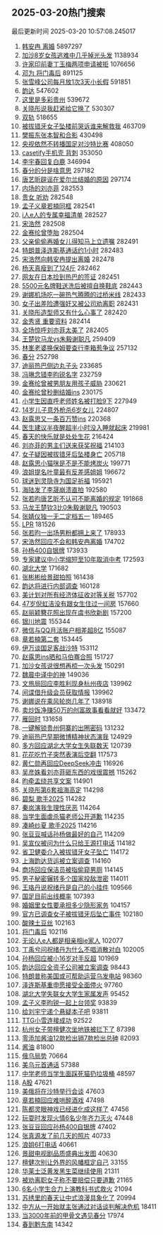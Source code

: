 ## 2025-03-20热门搜索 
最后更新时间 2025-03-20 10:57:08.245017 
1. [韩安冉 离婚](https://s.weibo.com/weibo?q=%E9%9F%A9%E5%AE%89%E5%86%89%20%E7%A6%BB%E5%A9%9A&t=31&band_rank=11&Refer=top) 5897297
1. [加沙8岁女孩逃难中几乎掉光头发](https://s.weibo.com/weibo?q=%23%E5%8A%A0%E6%B2%998%E5%B2%81%E5%A5%B3%E5%AD%A9%E9%80%83%E9%9A%BE%E4%B8%AD%E5%87%A0%E4%B9%8E%E6%8E%89%E5%85%89%E5%A4%B4%E5%8F%91%23&t=31&band_rank=1&Refer=top) 1138934
1. [许家印前妻丁玉梅两项申请被拒](https://s.weibo.com/weibo?q=%23%E8%AE%B8%E5%AE%B6%E5%8D%B0%E5%89%8D%E5%A6%BB%E4%B8%81%E7%8E%89%E6%A2%85%E4%B8%A4%E9%A1%B9%E7%94%B3%E8%AF%B7%E8%A2%AB%E6%8B%92%23&t=31&band_rank=1&Refer=top) 1076656
1. [邓为 将门毒后](https://s.weibo.com/weibo?q=%E9%82%93%E4%B8%BA%20%E5%B0%86%E9%97%A8%E6%AF%92%E5%90%8E&t=31&band_rank=1&Refer=top) 891125
1. [张雪峰公司每月放1次3天小长假](https://s.weibo.com/weibo?q=%23%E5%BC%A0%E9%9B%AA%E5%B3%B0%E5%85%AC%E5%8F%B8%E6%AF%8F%E6%9C%88%E6%94%BE1%E6%AC%A13%E5%A4%A9%E5%B0%8F%E9%95%BF%E5%81%87%23&t=31&band_rank=49&Refer=top) 591851
1. [韵达](https://s.weibo.com/weibo?q=%E9%9F%B5%E8%BE%BE&t=31&band_rank=2&Refer=top) 547602
1. [这里是多彩贵州](https://s.weibo.com/weibo?q=%23%E8%BF%99%E9%87%8C%E6%98%AF%E5%A4%9A%E5%BD%A9%E8%B4%B5%E5%B7%9E%23&t=31&band_rank=3&Refer=top) 539672
1. [关晓彤说我赶紧给它换了](https://s.weibo.com/weibo?q=%23%E5%85%B3%E6%99%93%E5%BD%A4%E8%AF%B4%E6%88%91%E8%B5%B6%E7%B4%A7%E7%BB%99%E5%AE%83%E6%8D%A2%E4%BA%86%23&t=31&band_rank=4&Refer=top) 530307
1. [双轨](https://s.weibo.com/weibo?q=%E5%8F%8C%E8%BD%A8&t=31&band_rank=5&Refer=top) 518655
1. [被拔错牙女子坠楼前哭诉谁来解救我](https://s.weibo.com/weibo?q=%23%E8%A2%AB%E6%8B%94%E9%94%99%E7%89%99%E5%A5%B3%E5%AD%90%E5%9D%A0%E6%A5%BC%E5%89%8D%E5%93%AD%E8%AF%89%E8%B0%81%E6%9D%A5%E8%A7%A3%E6%95%91%E6%88%91%23&t=31&band_rank=4&Refer=top) 463709
1. [樊振东张本智和合影](https://s.weibo.com/weibo?q=%23%E6%A8%8A%E6%8C%AF%E4%B8%9C%E5%BC%A0%E6%9C%AC%E6%99%BA%E5%92%8C%E5%90%88%E5%BD%B1%23&t=31&band_rank=5&Refer=top) 430498
1. [央视依然不转播国足对沙特比赛](https://s.weibo.com/weibo?q=%23%E5%A4%AE%E8%A7%86%E4%BE%9D%E7%84%B6%E4%B8%8D%E8%BD%AC%E6%92%AD%E5%9B%BD%E8%B6%B3%E5%AF%B9%E6%B2%99%E7%89%B9%E6%AF%94%E8%B5%9B%23&t=31&band_rank=46&Refer=top) 408050
1. [casetify手机壳 背刺](https://s.weibo.com/weibo?q=casetify%E6%89%8B%E6%9C%BA%E5%A3%B3%20%E8%83%8C%E5%88%BA&t=31&band_rank=6&Refer=top) 353050
1. [李宇春回复白鹿](https://s.weibo.com/weibo?q=%23%E6%9D%8E%E5%AE%87%E6%98%A5%E5%9B%9E%E5%A4%8D%E7%99%BD%E9%B9%BF%23&t=31&band_rank=7&Refer=top) 346994
1. [春分的分是啥意思](https://s.weibo.com/weibo?q=%23%E6%98%A5%E5%88%86%E7%9A%84%E5%88%86%E6%98%AF%E5%95%A5%E6%84%8F%E6%80%9D%23&t=31&band_rank=26&Refer=top) 297182
1. [唐艺昕辟谣在爱尔兰结婚的原因](https://s.weibo.com/weibo?q=%23%E5%94%90%E8%89%BA%E6%98%95%E8%BE%9F%E8%B0%A3%E5%9C%A8%E7%88%B1%E5%B0%94%E5%85%B0%E7%BB%93%E5%A9%9A%E7%9A%84%E5%8E%9F%E5%9B%A0%23&t=31&band_rank=2&Refer=top) 297174
1. [内场的刘亦菲](https://s.weibo.com/weibo?q=%23%E5%86%85%E5%9C%BA%E7%9A%84%E5%88%98%E4%BA%A6%E8%8F%B2%23&t=31&band_rank=7&Refer=top) 282553
1. [贵女 听劝](https://s.weibo.com/weibo?q=%E8%B4%B5%E5%A5%B3%20%E5%90%AC%E5%8A%9D&t=31&band_rank=8&Refer=top) 282548
1. [孟子义章若楠同框](https://s.weibo.com/weibo?q=%23%E5%AD%9F%E5%AD%90%E4%B9%89%E7%AB%A0%E8%8B%A5%E6%A5%A0%E5%90%8C%E6%A1%86%23&t=31&band_rank=9&Refer=top) 282541
1. [i人e人的专属幸福清单](https://s.weibo.com/weibo?q=%23i%E4%BA%BAe%E4%BA%BA%E7%9A%84%E4%B8%93%E5%B1%9E%E5%B9%B8%E7%A6%8F%E6%B8%85%E5%8D%95%23&t=31&band_rank=10&Refer=top) 282527
1. [宋浩然](https://s.weibo.com/weibo?q=%E5%AE%8B%E6%B5%A9%E7%84%B6&t=31&band_rank=12&Refer=top) 282508
1. [金赛纶曾堕胎](https://s.weibo.com/weibo?q=%23%E9%87%91%E8%B5%9B%E7%BA%B6%E6%9B%BE%E5%A0%95%E8%83%8E%23&t=31&band_rank=13&Refer=top) 282504
1. [父亲偷偷再婚女儿得知马上立遗嘱](https://s.weibo.com/weibo?q=%23%E7%88%B6%E4%BA%B2%E5%81%B7%E5%81%B7%E5%86%8D%E5%A9%9A%E5%A5%B3%E5%84%BF%E5%BE%97%E7%9F%A5%E9%A9%AC%E4%B8%8A%E7%AB%8B%E9%81%97%E5%98%B1%23&t=31&band_rank=14&Refer=top) 282491
1. [特朗普泽连斯基通话约1小时](https://s.weibo.com/weibo?q=%23%E7%89%B9%E6%9C%97%E6%99%AE%E6%B3%BD%E8%BF%9E%E6%96%AF%E5%9F%BA%E9%80%9A%E8%AF%9D%E7%BA%A61%E5%B0%8F%E6%97%B6%23&t=31&band_rank=15&Refer=top) 282483
1. [宋浩然向韩安冉提出离婚](https://s.weibo.com/weibo?q=%23%E5%AE%8B%E6%B5%A9%E7%84%B6%E5%90%91%E9%9F%A9%E5%AE%89%E5%86%89%E6%8F%90%E5%87%BA%E7%A6%BB%E5%A9%9A%23&t=31&band_rank=16&Refer=top) 282478
1. [杨天真瘦到了124斤](https://s.weibo.com/weibo?q=%23%E6%9D%A8%E5%A4%A9%E7%9C%9F%E7%98%A6%E5%88%B0%E4%BA%86124%E6%96%A4%23&t=31&band_rank=17&Refer=top) 282462
1. [网友在日本捡到热巴的签证](https://s.weibo.com/weibo?q=%23%E7%BD%91%E5%8F%8B%E5%9C%A8%E6%97%A5%E6%9C%AC%E6%8D%A1%E5%88%B0%E7%83%AD%E5%B7%B4%E7%9A%84%E7%AD%BE%E8%AF%81%23&t=31&band_rank=18&Refer=top) 282451
1. [5500元名牌鞋送洗后被擅自换鞋底](https://s.weibo.com/weibo?q=%235500%E5%85%83%E5%90%8D%E7%89%8C%E9%9E%8B%E9%80%81%E6%B4%97%E5%90%8E%E8%A2%AB%E6%93%85%E8%87%AA%E6%8D%A2%E9%9E%8B%E5%BA%95%23&t=31&band_rank=19&Refer=top) 282443
1. [谢娜机场吃一碗热气腾腾的过桥米线](https://s.weibo.com/weibo?q=%23%E8%B0%A2%E5%A8%9C%E6%9C%BA%E5%9C%BA%E5%90%83%E4%B8%80%E7%A2%97%E7%83%AD%E6%B0%94%E8%85%BE%E8%85%BE%E7%9A%84%E8%BF%87%E6%A1%A5%E7%B1%B3%E7%BA%BF%23&t=31&band_rank=20&Refer=top) 282433
1. [女子出差险遭强奸又被公司劝离职](https://s.weibo.com/weibo?q=%23%E5%A5%B3%E5%AD%90%E5%87%BA%E5%B7%AE%E9%99%A9%E9%81%AD%E5%BC%BA%E5%A5%B8%E5%8F%88%E8%A2%AB%E5%85%AC%E5%8F%B8%E5%8A%9D%E7%A6%BB%E8%81%8C%23&t=31&band_rank=21&Refer=top) 282431
1. [关晓彤造型师又有什么心事了](https://s.weibo.com/weibo?q=%E5%85%B3%E6%99%93%E5%BD%A4%E9%80%A0%E5%9E%8B%E5%B8%88%E5%8F%88%E6%9C%89%E4%BB%80%E4%B9%88%E5%BF%83%E4%BA%8B%E4%BA%86&t=31&band_rank=22&Refer=top) 282420
1. [金秀贤 重要资料](https://s.weibo.com/weibo?q=%E9%87%91%E7%A7%80%E8%B4%A4%20%E9%87%8D%E8%A6%81%E8%B5%84%E6%96%99&t=31&band_rank=23&Refer=top) 282414
1. [全场惊呼刘亦菲太美了](https://s.weibo.com/weibo?q=%23%E5%85%A8%E5%9C%BA%E6%83%8A%E5%91%BC%E5%88%98%E4%BA%A6%E8%8F%B2%E5%A4%AA%E7%BE%8E%E4%BA%86%23&t=31&band_rank=24&Refer=top) 282405
1. [王楚钦马龙vs朱毅谢聪凡](https://s.weibo.com/weibo?q=%23%E7%8E%8B%E6%A5%9A%E9%92%A6%E9%A9%AC%E9%BE%99vs%E6%9C%B1%E6%AF%85%E8%B0%A2%E8%81%AA%E5%87%A1%23&t=31&band_rank=9&Refer=top) 259409
1. [林峯老婆换保姆要查行李箱惹争议](https://s.weibo.com/weibo?q=%23%E6%9E%97%E5%B3%AF%E8%80%81%E5%A9%86%E6%8D%A2%E4%BF%9D%E5%A7%86%E8%A6%81%E6%9F%A5%E8%A1%8C%E6%9D%8E%E7%AE%B1%E6%83%B9%E4%BA%89%E8%AE%AE%23&t=31&band_rank=25&Refer=top) 257132
1. [春分](https://s.weibo.com/weibo?q=%E6%98%A5%E5%88%86&t=31&band_rank=5&Refer=top) 252798
1. [迪丽热巴侧边丸子头](https://s.weibo.com/weibo?q=%23%E8%BF%AA%E4%B8%BD%E7%83%AD%E5%B7%B4%E4%BE%A7%E8%BE%B9%E4%B8%B8%E5%AD%90%E5%A4%B4%23&t=31&band_rank=29&Refer=top) 233685
1. [冯琳念错李昀锐名字](https://s.weibo.com/weibo?q=%23%E5%86%AF%E7%90%B3%E5%BF%B5%E9%94%99%E6%9D%8E%E6%98%80%E9%94%90%E5%90%8D%E5%AD%97%23&t=31&band_rank=11&Refer=top) 232759
1. [金赛纶曾被男朋友用孩子威胁](https://s.weibo.com/weibo?q=%23%E9%87%91%E8%B5%9B%E7%BA%B6%E6%9B%BE%E8%A2%AB%E7%94%B7%E6%9C%8B%E5%8F%8B%E7%94%A8%E5%AD%A9%E5%AD%90%E5%A8%81%E8%83%81%23&t=31&band_rank=12&Refer=top) 230621
1. [金赛纶曾秒删结婚ins](https://s.weibo.com/weibo?q=%23%E9%87%91%E8%B5%9B%E7%BA%B6%E6%9B%BE%E7%A7%92%E5%88%A0%E7%BB%93%E5%A9%9Ains%23&t=31&band_rank=26&Refer=top) 230175
1. [小学生因直呼老师姓名被打脸9下](https://s.weibo.com/weibo?q=%23%E5%B0%8F%E5%AD%A6%E7%94%9F%E5%9B%A0%E7%9B%B4%E5%91%BC%E8%80%81%E5%B8%88%E5%A7%93%E5%90%8D%E8%A2%AB%E6%89%93%E8%84%B89%E4%B8%8B%23&t=31&band_rank=13&Refer=top) 227949
1. [14岁儿子意外枪杀6岁女儿](https://s.weibo.com/weibo?q=%2314%E5%B2%81%E5%84%BF%E5%AD%90%E6%84%8F%E5%A4%96%E6%9E%AA%E6%9D%806%E5%B2%81%E5%A5%B3%E5%84%BF%23&t=31&band_rank=11&Refer=top) 224807
1. [赵露思又一条百万赞ins](https://s.weibo.com/weibo?q=%23%E8%B5%B5%E9%9C%B2%E6%80%9D%E5%8F%88%E4%B8%80%E6%9D%A1%E7%99%BE%E4%B8%87%E8%B5%9Eins%23&t=31&band_rank=13&Refer=top) 220368
1. [医生建议半夜醒超半小时没入睡就起床](https://s.weibo.com/weibo?q=%23%E5%8C%BB%E7%94%9F%E5%BB%BA%E8%AE%AE%E5%8D%8A%E5%A4%9C%E9%86%92%E8%B6%85%E5%8D%8A%E5%B0%8F%E6%97%B6%E6%B2%A1%E5%85%A5%E7%9D%A1%E5%B0%B1%E8%B5%B7%E5%BA%8A%23&t=31&band_rank=12&Refer=top) 219981
1. [春天的快乐就是处处生花](https://s.weibo.com/weibo?q=%23%E6%98%A5%E5%A4%A9%E7%9A%84%E5%BF%AB%E4%B9%90%E5%B0%B1%E6%98%AF%E5%A4%84%E5%A4%84%E7%94%9F%E8%8A%B1%23&t=31&band_rank=17&Refer=top) 216424
1. [刘亦菲的男主们送来获奖祝福](https://s.weibo.com/weibo?q=%23%E5%88%98%E4%BA%A6%E8%8F%B2%E7%9A%84%E7%94%B7%E4%B8%BB%E4%BB%AC%E9%80%81%E6%9D%A5%E8%8E%B7%E5%A5%96%E7%A5%9D%E7%A6%8F%23&t=31&band_rank=16&Refer=top) 214103
1. [女子疑因被拔错牙后坠楼身亡](https://s.weibo.com/weibo?q=%23%E5%A5%B3%E5%AD%90%E7%96%91%E5%9B%A0%E8%A2%AB%E6%8B%94%E9%94%99%E7%89%99%E5%90%8E%E5%9D%A0%E6%A5%BC%E8%BA%AB%E4%BA%A1%23&t=31&band_rank=27&Refer=top) 205718
1. [赵露思小猫咪是不是不能烤炭火](https://s.weibo.com/weibo?q=%23%E8%B5%B5%E9%9C%B2%E6%80%9D%E5%B0%8F%E7%8C%AB%E5%92%AA%E6%98%AF%E4%B8%8D%E6%98%AF%E4%B8%8D%E8%83%BD%E7%83%A4%E7%82%AD%E7%81%AB%23&t=31&band_rank=39&Refer=top) 199771
1. [浪姐提名叶童最有反差感姐姐](https://s.weibo.com/weibo?q=%23%E6%B5%AA%E5%A7%90%E6%8F%90%E5%90%8D%E5%8F%B6%E7%AB%A5%E6%9C%80%E6%9C%89%E5%8F%8D%E5%B7%AE%E6%84%9F%E5%A7%90%E5%A7%90%23&t=31&band_rank=23&Refer=top) 196672
1. [球迷到灵隐寺为国足祈福](https://s.weibo.com/weibo?q=%23%E7%90%83%E8%BF%B7%E5%88%B0%E7%81%B5%E9%9A%90%E5%AF%BA%E4%B8%BA%E5%9B%BD%E8%B6%B3%E7%A5%88%E7%A6%8F%23&t=31&band_rank=20&Refer=top) 195921
1. [海陆发了李晟崩溃直拍](https://s.weibo.com/weibo?q=%E6%B5%B7%E9%99%86%E5%8F%91%E4%BA%86%E6%9D%8E%E6%99%9F%E5%B4%A9%E6%BA%83%E7%9B%B4%E6%8B%8D&t=31&band_rank=7&Refer=top) 192580
1. [张若昀唐艺昕不认可不能离婚的规定](https://s.weibo.com/weibo?q=%23%E5%BC%A0%E8%8B%A5%E6%98%80%E5%94%90%E8%89%BA%E6%98%95%E4%B8%8D%E8%AE%A4%E5%8F%AF%E4%B8%8D%E8%83%BD%E7%A6%BB%E5%A9%9A%E7%9A%84%E8%A7%84%E5%AE%9A%23&t=31&band_rank=23&Refer=top) 191868
1. [马龙王楚钦3比0朱毅谢聪凡](https://s.weibo.com/weibo?q=%23%E9%A9%AC%E9%BE%99%E7%8E%8B%E6%A5%9A%E9%92%A63%E6%AF%940%E6%9C%B1%E6%AF%85%E8%B0%A2%E8%81%AA%E5%87%A1%23&t=31&band_rank=24&Refer=top) 190503
1. [张婧仪独一无二定档五一](https://s.weibo.com/weibo?q=%23%E5%BC%A0%E5%A9%A7%E4%BB%AA%E7%8B%AC%E4%B8%80%E6%97%A0%E4%BA%8C%E5%AE%9A%E6%A1%A3%E4%BA%94%E4%B8%80%23&t=31&band_rank=25&Refer=top) 189465
1. [LPR](https://s.weibo.com/weibo?q=LPR&t=31&band_rank=8&Refer=top) 181526
1. [张若昀一出场男粉都拥上来了](https://s.weibo.com/weibo?q=%E5%BC%A0%E8%8B%A5%E6%98%80%E4%B8%80%E5%87%BA%E5%9C%BA%E7%94%B7%E7%B2%89%E9%83%BD%E6%8B%A5%E4%B8%8A%E6%9D%A5%E4%BA%86&t=31&band_rank=28&Refer=top) 178933
1. [宋浩然回应不会和韩安冉离婚](https://s.weibo.com/weibo?q=%23%E5%AE%8B%E6%B5%A9%E7%84%B6%E5%9B%9E%E5%BA%94%E4%B8%8D%E4%BC%9A%E5%92%8C%E9%9F%A9%E5%AE%89%E5%86%89%E7%A6%BB%E5%A9%9A%23&t=31&band_rank=9&Refer=top) 174702
1. [孙杨400自银牌](https://s.weibo.com/weibo?q=%23%E5%AD%99%E6%9D%A8400%E8%87%AA%E9%93%B6%E7%89%8C%23&t=31&band_rank=29&Refer=top) 173933
1. [专家建议中小学缩短至10年取消中考](https://s.weibo.com/weibo?q=%23%E4%B8%93%E5%AE%B6%E5%BB%BA%E8%AE%AE%E4%B8%AD%E5%B0%8F%E5%AD%A6%E7%BC%A9%E7%9F%AD%E8%87%B310%E5%B9%B4%E5%8F%96%E6%B6%88%E4%B8%AD%E8%80%83%23&t=31&band_rank=30&Refer=top) 172593
1. [湖北大学](https://s.weibo.com/weibo?q=%E6%B9%96%E5%8C%97%E5%A4%A7%E5%AD%A6&t=31&band_rank=31&Refer=top) 171682
1. [张彬彬给景甜拍照](https://s.weibo.com/weibo?q=%23%E5%BC%A0%E5%BD%AC%E5%BD%AC%E7%BB%99%E6%99%AF%E7%94%9C%E6%8B%8D%E7%85%A7%23&t=31&band_rank=32&Refer=top) 161438
1. [韵达将进行内部调查](https://s.weibo.com/weibo?q=%23%E9%9F%B5%E8%BE%BE%E5%B0%86%E8%BF%9B%E8%A1%8C%E5%86%85%E9%83%A8%E8%B0%83%E6%9F%A5%23&t=31&band_rank=10&Refer=top) 160128
1. [美计划对所有经济体征收对等关税](https://s.weibo.com/weibo?q=%23%E7%BE%8E%E8%AE%A1%E5%88%92%E5%AF%B9%E6%89%80%E6%9C%89%E7%BB%8F%E6%B5%8E%E4%BD%93%E5%BE%81%E6%94%B6%E5%AF%B9%E7%AD%89%E5%85%B3%E7%A8%8E%23&t=31&band_rank=28&Refer=top) 157702
1. [47岁倪虹洁没有跟女生住过一间房](https://s.weibo.com/weibo?q=47%E5%B2%81%E5%80%AA%E8%99%B9%E6%B4%81%E6%B2%A1%E6%9C%89%E8%B7%9F%E5%A5%B3%E7%94%9F%E4%BD%8F%E8%BF%87%E4%B8%80%E9%97%B4%E6%88%BF&t=31&band_rank=15&Refer=top) 157660
1. [赵丽颖簪花照出现在虞书欣新剧](https://s.weibo.com/weibo?q=%23%E8%B5%B5%E4%B8%BD%E9%A2%96%E7%B0%AA%E8%8A%B1%E7%85%A7%E5%87%BA%E7%8E%B0%E5%9C%A8%E8%99%9E%E4%B9%A6%E6%AC%A3%E6%96%B0%E5%89%A7%23&t=31&band_rank=24&Refer=top) 157200
1. [银川地震](https://s.weibo.com/weibo?q=%E9%93%B6%E5%B7%9D%E5%9C%B0%E9%9C%87&t=31&band_rank=20&Refer=top) 155344
1. [微信与QQ月活账户相差超8亿](https://s.weibo.com/weibo?q=%23%E5%BE%AE%E4%BF%A1%E4%B8%8EQQ%E6%9C%88%E6%B4%BB%E8%B4%A6%E6%88%B7%E7%9B%B8%E5%B7%AE%E8%B6%858%E4%BA%BF%23&t=31&band_rank=27&Refer=top) 155087
1. [章若楠第二套](https://s.weibo.com/weibo?q=%E7%AB%A0%E8%8B%A5%E6%A5%A0%E7%AC%AC%E4%BA%8C%E5%A5%97&t=31&band_rank=33&Refer=top) 153445
1. [伊万谈国足客战沙特](https://s.weibo.com/weibo?q=%23%E4%BC%8A%E4%B8%87%E8%B0%88%E5%9B%BD%E8%B6%B3%E5%AE%A2%E6%88%98%E6%B2%99%E7%89%B9%23&t=31&band_rank=25&Refer=top) 153112
1. [赵露思ins晒和马伯骞合照](https://s.weibo.com/weibo?q=%23%E8%B5%B5%E9%9C%B2%E6%80%9Dins%E6%99%92%E5%92%8C%E9%A9%AC%E4%BC%AF%E9%AA%9E%E5%90%88%E7%85%A7%23&t=31&band_rank=34&Refer=top) 151727
1. [加沙女孩说很想再梳一次头发](https://s.weibo.com/weibo?q=%23%E5%8A%A0%E6%B2%99%E5%A5%B3%E5%AD%A9%E8%AF%B4%E5%BE%88%E6%83%B3%E5%86%8D%E6%A2%B3%E4%B8%80%E6%AC%A1%E5%A4%B4%E5%8F%91%23&t=31&band_rank=28&Refer=top) 150291
1. [魏晨中译中的神](https://s.weibo.com/weibo?q=%E9%AD%8F%E6%99%A8%E4%B8%AD%E8%AF%91%E4%B8%AD%E7%9A%84%E7%A5%9E&t=31&band_rank=33&Refer=top) 149036
1. [文旅局回应李胜利现身杭州夜店](https://s.weibo.com/weibo?q=%23%E6%96%87%E6%97%85%E5%B1%80%E5%9B%9E%E5%BA%94%E6%9D%8E%E8%83%9C%E5%88%A9%E7%8E%B0%E8%BA%AB%E6%9D%AD%E5%B7%9E%E5%A4%9C%E5%BA%97%23&t=31&band_rank=32&Refer=top) 139962
1. [间谍借升级会员获取情报](https://s.weibo.com/weibo?q=%23%E9%97%B4%E8%B0%8D%E5%80%9F%E5%8D%87%E7%BA%A7%E4%BC%9A%E5%91%98%E8%8E%B7%E5%8F%96%E6%83%85%E6%8A%A5%23&t=31&band_rank=31&Refer=top) 139962
1. [谢娜说在乘风轮岗几年了](https://s.weibo.com/weibo?q=%23%E8%B0%A2%E5%A8%9C%E8%AF%B4%E5%9C%A8%E4%B9%98%E9%A3%8E%E8%BD%AE%E5%B2%97%E5%87%A0%E5%B9%B4%E4%BA%86%23&t=31&band_rank=34&Refer=top) 138918
1. [卖炒饭净赚50万的创富故事看看就好](https://s.weibo.com/weibo?q=%23%E5%8D%96%E7%82%92%E9%A5%AD%E5%87%80%E8%B5%9A50%E4%B8%87%E7%9A%84%E5%88%9B%E5%AF%8C%E6%95%85%E4%BA%8B%E7%9C%8B%E7%9C%8B%E5%B0%B1%E5%A5%BD%23&t=31&band_rank=40&Refer=top) 133472
1. [雁回时](https://s.weibo.com/weibo?q=%E9%9B%81%E5%9B%9E%E6%97%B6&t=31&band_rank=35&Refer=top) 131658
1. [一键解锁贵州侗寨的出圈密码](https://s.weibo.com/weibo?q=%23%E4%B8%80%E9%94%AE%E8%A7%A3%E9%94%81%E8%B4%B5%E5%B7%9E%E4%BE%97%E5%AF%A8%E7%9A%84%E5%87%BA%E5%9C%88%E5%AF%86%E7%A0%81%23&t=31&band_rank=36&Refer=top) 131232
1. [迪丽热巴早期微博精神状态演我](https://s.weibo.com/weibo?q=%23%E8%BF%AA%E4%B8%BD%E7%83%AD%E5%B7%B4%E6%97%A9%E6%9C%9F%E5%BE%AE%E5%8D%9A%E7%B2%BE%E7%A5%9E%E7%8A%B6%E6%80%81%E6%BC%94%E6%88%91%23&t=31&band_rank=37&Refer=top) 124929
1. [多方回应湖北大学女生失联数天](https://s.weibo.com/weibo?q=%23%E5%A4%9A%E6%96%B9%E5%9B%9E%E5%BA%94%E6%B9%96%E5%8C%97%E5%A4%A7%E5%AD%A6%E5%A5%B3%E7%94%9F%E5%A4%B1%E8%81%94%E6%95%B0%E5%A4%A9%23&t=31&band_rank=36&Refer=top) 120739
1. [花花吃竹子突然表演后空翻](https://s.weibo.com/weibo?q=%23%E8%8A%B1%E8%8A%B1%E5%90%83%E7%AB%B9%E5%AD%90%E7%AA%81%E7%84%B6%E8%A1%A8%E6%BC%94%E5%90%8E%E7%A9%BA%E7%BF%BB%23&t=31&band_rank=37&Refer=top) 117573
1. [黄仁勋再回应DeepSeek冲击](https://s.weibo.com/weibo?q=%23%E9%BB%84%E4%BB%81%E5%8B%8B%E5%86%8D%E5%9B%9E%E5%BA%94DeepSeek%E5%86%B2%E5%87%BB%23&t=31&band_rank=34&Refer=top) 116926
1. [吴彦姝看刘亦菲砸东西的戏很震撼](https://s.weibo.com/weibo?q=%23%E5%90%B4%E5%BD%A6%E5%A7%9D%E7%9C%8B%E5%88%98%E4%BA%A6%E8%8F%B2%E7%A0%B8%E4%B8%9C%E8%A5%BF%E7%9A%84%E6%88%8F%E5%BE%88%E9%9C%87%E6%92%BC%23&t=31&band_rank=40&Refer=top) 115262
1. [昀牵孟绕共享文案](https://s.weibo.com/weibo?q=%23%E6%98%80%E7%89%B5%E5%AD%9F%E7%BB%95%E5%85%B1%E4%BA%AB%E6%96%87%E6%A1%88%23&t=31&band_rank=38&Refer=top) 114901
1. [关晓彤第6套祖海高定](https://s.weibo.com/weibo?q=%23%E5%85%B3%E6%99%93%E5%BD%A4%E7%AC%AC6%E5%A5%97%E7%A5%96%E6%B5%B7%E9%AB%98%E5%AE%9A%23&t=31&band_rank=41&Refer=top) 114298
1. [碧梨 歌手2025](https://s.weibo.com/weibo?q=%E7%A2%A7%E6%A2%A8%20%E6%AD%8C%E6%89%8B2025&t=31&band_rank=42&Refer=top) 114282
1. [秦岚演我生理性厌恶](https://s.weibo.com/weibo?q=%E7%A7%A6%E5%B2%9A%E6%BC%94%E6%88%91%E7%94%9F%E7%90%86%E6%80%A7%E5%8E%8C%E6%81%B6&t=31&band_rank=43&Refer=top) 114264
1. [当学生面虐杀猫老师公开道歉](https://s.weibo.com/weibo?q=%23%E5%BD%93%E5%AD%A6%E7%94%9F%E9%9D%A2%E8%99%90%E6%9D%80%E7%8C%AB%E8%80%81%E5%B8%88%E5%85%AC%E5%BC%80%E9%81%93%E6%AD%89%23&t=31&band_rank=44&Refer=top) 114235
1. [凑崎纱夏 歌手2025](https://s.weibo.com/weibo?q=%E5%87%91%E5%B4%8E%E7%BA%B1%E5%A4%8F%20%E6%AD%8C%E6%89%8B2025&t=31&band_rank=45&Refer=top) 114216
1. [张豆豆喊话孙杨做最好的自己](https://s.weibo.com/weibo?q=%23%E5%BC%A0%E8%B1%86%E8%B1%86%E5%96%8A%E8%AF%9D%E5%AD%99%E6%9D%A8%E5%81%9A%E6%9C%80%E5%A5%BD%E7%9A%84%E8%87%AA%E5%B7%B1%23&t=31&band_rank=46&Refer=top) 114209
1. [吴宣仪被问为什么只给王源打电话](https://s.weibo.com/weibo?q=%E5%90%B4%E5%AE%A3%E4%BB%AA%E8%A2%AB%E9%97%AE%E4%B8%BA%E4%BB%80%E4%B9%88%E5%8F%AA%E7%BB%99%E7%8E%8B%E6%BA%90%E6%89%93%E7%94%B5%E8%AF%9D&t=31&band_rank=47&Refer=top) 114182
1. [省卫健委介入被拔错牙女子坠亡](https://s.weibo.com/weibo?q=%23%E7%9C%81%E5%8D%AB%E5%81%A5%E5%A7%94%E4%BB%8B%E5%85%A5%E8%A2%AB%E6%8B%94%E9%94%99%E7%89%99%E5%A5%B3%E5%AD%90%E5%9D%A0%E4%BA%A1%23&t=31&band_rank=48&Refer=top) 114172
1. [上海韵达货运被立案调查](https://s.weibo.com/weibo?q=%23%E4%B8%8A%E6%B5%B7%E9%9F%B5%E8%BE%BE%E8%B4%A7%E8%BF%90%E8%A2%AB%E7%AB%8B%E6%A1%88%E8%B0%83%E6%9F%A5%23&t=31&band_rank=49&Refer=top) 114160
1. [商场回应保洁员被指偷窥男厕](https://s.weibo.com/weibo?q=%23%E5%95%86%E5%9C%BA%E5%9B%9E%E5%BA%94%E4%BF%9D%E6%B4%81%E5%91%98%E8%A2%AB%E6%8C%87%E5%81%B7%E7%AA%A5%E7%94%B7%E5%8E%95%23&t=31&band_rank=50&Refer=top) 114145
1. [男子秘密辗转多个国家投敌泄密](https://s.weibo.com/weibo?q=%23%E7%94%B7%E5%AD%90%E7%A7%98%E5%AF%86%E8%BE%97%E8%BD%AC%E5%A4%9A%E4%B8%AA%E5%9B%BD%E5%AE%B6%E6%8A%95%E6%95%8C%E6%B3%84%E5%AF%86%23&t=31&band_rank=10&Refer=top) 114011
1. [王珞丹说祝绪丹是自己的小挂件](https://s.weibo.com/weibo?q=%23%E7%8E%8B%E7%8F%9E%E4%B8%B9%E8%AF%B4%E7%A5%9D%E7%BB%AA%E4%B8%B9%E6%98%AF%E8%87%AA%E5%B7%B1%E7%9A%84%E5%B0%8F%E6%8C%82%E4%BB%B6%23&t=31&band_rank=36&Refer=top) 109566
1. [国足目前出线概率](https://s.weibo.com/weibo?q=%23%E5%9B%BD%E8%B6%B3%E7%9B%AE%E5%89%8D%E5%87%BA%E7%BA%BF%E6%A6%82%E7%8E%87%23&t=31&band_rank=45&Refer=top) 107393
1. [婚姻里女性要承担多少隐形家务](https://s.weibo.com/weibo?q=%23%E5%A9%9A%E5%A7%BB%E9%87%8C%E5%A5%B3%E6%80%A7%E8%A6%81%E6%89%BF%E6%8B%85%E5%A4%9A%E5%B0%91%E9%9A%90%E5%BD%A2%E5%AE%B6%E5%8A%A1%23&t=31&band_rank=43&Refer=top) 104157
1. [官方已调查女子被拔错牙后坠亡事件](https://s.weibo.com/weibo?q=%23%E5%AE%98%E6%96%B9%E5%B7%B2%E8%B0%83%E6%9F%A5%E5%A5%B3%E5%AD%90%E8%A2%AB%E6%8B%94%E9%94%99%E7%89%99%E5%90%8E%E5%9D%A0%E4%BA%A1%E4%BA%8B%E4%BB%B6%23&t=31&band_rank=39&Refer=top) 102180
1. [酸辣土豆丝](https://s.weibo.com/weibo?q=%E9%85%B8%E8%BE%A3%E5%9C%9F%E8%B1%86%E4%B8%9D&t=31&band_rank=40&Refer=top) 102163
1. [将门毒后](https://s.weibo.com/weibo?q=%E5%B0%86%E9%97%A8%E6%AF%92%E5%90%8E&t=31&band_rank=42&Refer=top) 102116
1. [无论i人e人都是相亲相ie家人](https://s.weibo.com/weibo?q=%23%E6%97%A0%E8%AE%BAi%E4%BA%BAe%E4%BA%BA%E9%83%BD%E6%98%AF%E7%9B%B8%E4%BA%B2%E7%9B%B8ie%E5%AE%B6%E4%BA%BA%23&t=31&band_rank=45&Refer=top) 102077
1. [丁禹兮问祝绪丹为什么不唱消散对白](https://s.weibo.com/weibo?q=%23%E4%B8%81%E7%A6%B9%E5%85%AE%E9%97%AE%E7%A5%9D%E7%BB%AA%E4%B8%B9%E4%B8%BA%E4%BB%80%E4%B9%88%E4%B8%8D%E5%94%B1%E6%B6%88%E6%95%A3%E5%AF%B9%E7%99%BD%23&t=31&band_rank=48&Refer=top) 102005
1. [孙杨回应被小16岁对手反超](https://s.weibo.com/weibo?q=%23%E5%AD%99%E6%9D%A8%E5%9B%9E%E5%BA%94%E8%A2%AB%E5%B0%8F16%E5%B2%81%E5%AF%B9%E6%89%8B%E5%8F%8D%E8%B6%85%23&t=31&band_rank=50&Refer=top) 101969
1. [韵达回应全资子公司被立案调查](https://s.weibo.com/weibo?q=%23%E9%9F%B5%E8%BE%BE%E5%9B%9E%E5%BA%94%E5%85%A8%E8%B5%84%E5%AD%90%E5%85%AC%E5%8F%B8%E8%A2%AB%E7%AB%8B%E6%A1%88%E8%B0%83%E6%9F%A5%23&t=31&band_rank=42&Refer=top) 98443
1. [特朗普称美国或可帮助运营乌发电站](https://s.weibo.com/weibo?q=%23%E7%89%B9%E6%9C%97%E6%99%AE%E7%A7%B0%E7%BE%8E%E5%9B%BD%E6%88%96%E5%8F%AF%E5%B8%AE%E5%8A%A9%E8%BF%90%E8%90%A5%E4%B9%8C%E5%8F%91%E7%94%B5%E7%AB%99%23&t=31&band_rank=43&Refer=top) 98360
1. [泽连斯基重申愿接受全面停火](https://s.weibo.com/weibo?q=%23%E6%B3%BD%E8%BF%9E%E6%96%AF%E5%9F%BA%E9%87%8D%E7%94%B3%E6%84%BF%E6%8E%A5%E5%8F%97%E5%85%A8%E9%9D%A2%E5%81%9C%E7%81%AB%23&t=31&band_rank=44&Refer=top) 97760
1. [湖北大学失联女大学生家属发声](https://s.weibo.com/weibo?q=%23%E6%B9%96%E5%8C%97%E5%A4%A7%E5%AD%A6%E5%A4%B1%E8%81%94%E5%A5%B3%E5%A4%A7%E5%AD%A6%E7%94%9F%E5%AE%B6%E5%B1%9E%E5%8F%91%E5%A3%B0%23&t=31&band_rank=46&Refer=top) 95452
1. [孟子义李昀锐一起上台领奖](https://s.weibo.com/weibo?q=%23%E5%AD%9F%E5%AD%90%E4%B9%89%E6%9D%8E%E6%98%80%E9%94%90%E4%B8%80%E8%B5%B7%E4%B8%8A%E5%8F%B0%E9%A2%86%E5%A5%96%23&t=31&band_rank=47&Refer=top) 93839
1. [给刘宇宁递个悬疑本子吧](https://s.weibo.com/weibo?q=%E7%BB%99%E5%88%98%E5%AE%87%E5%AE%81%E9%80%92%E4%B8%AA%E6%82%AC%E7%96%91%E6%9C%AC%E5%AD%90%E5%90%A7&t=31&band_rank=46&Refer=top) 93811
1. [TTG小雪连接成功](https://s.weibo.com/weibo?q=%23TTG%E5%B0%8F%E9%9B%AA%E8%BF%9E%E6%8E%A5%E6%88%90%E5%8A%9F%23&t=31&band_rank=48&Refer=top) 92522
1. [杭州女子带檀健次坐地铁被拦下了](https://s.weibo.com/weibo?q=%23%E6%9D%AD%E5%B7%9E%E5%A5%B3%E5%AD%90%E5%B8%A6%E6%AA%80%E5%81%A5%E6%AC%A1%E5%9D%90%E5%9C%B0%E9%93%81%E8%A2%AB%E6%8B%A6%E4%B8%8B%E4%BA%86%23&t=31&band_rank=19&Refer=top) 87398
1. [零添加酱油12款检出镉7款检出总砷](https://s.weibo.com/weibo?q=%23%E9%9B%B6%E6%B7%BB%E5%8A%A0%E9%85%B1%E6%B2%B912%E6%AC%BE%E6%A3%80%E5%87%BA%E9%95%897%E6%AC%BE%E6%A3%80%E5%87%BA%E6%80%BB%E7%A0%B7%23&t=31&band_rank=48&Refer=top) 82093
1. [酱油](https://s.weibo.com/weibo?q=%E9%85%B1%E6%B2%B9&t=31&band_rank=49&Refer=top) 81800
1. [俄乌局势](https://s.weibo.com/weibo?q=%23%E4%BF%84%E4%B9%8C%E5%B1%80%E5%8A%BF%23&t=31&band_rank=36&Refer=top) 70664
1. [美乌元首通话](https://s.weibo.com/weibo?q=%23%E7%BE%8E%E4%B9%8C%E5%85%83%E9%A6%96%E9%80%9A%E8%AF%9D%23&t=31&band_rank=44&Refer=top) 57388
1. [中学老师当学生面踩死猫扔垃圾桶](https://s.weibo.com/weibo?q=%23%E4%B8%AD%E5%AD%A6%E8%80%81%E5%B8%88%E5%BD%93%E5%AD%A6%E7%94%9F%E9%9D%A2%E8%B8%A9%E6%AD%BB%E7%8C%AB%E6%89%94%E5%9E%83%E5%9C%BE%E6%A1%B6%23&t=31&band_rank=38&Refer=top) 48597
1. [A股](https://s.weibo.com/weibo?q=A%E8%82%A1&t=31&band_rank=35&Refer=top) 47621
1. [美俄将在沙特举行会谈](https://s.weibo.com/weibo?q=%23%E7%BE%8E%E4%BF%84%E5%B0%86%E5%9C%A8%E6%B2%99%E7%89%B9%E4%B8%BE%E8%A1%8C%E4%BC%9A%E8%B0%88%23&t=31&band_rank=40&Refer=top) 47603
1. [章若楠回应难哄醉酒戏](https://s.weibo.com/weibo?q=%23%E7%AB%A0%E8%8B%A5%E6%A5%A0%E5%9B%9E%E5%BA%94%E9%9A%BE%E5%93%84%E9%86%89%E9%85%92%E6%88%8F%23&t=31&band_rank=45&Refer=top) 47498
1. [陈都灵眼神戏已经进化成这样了](https://s.weibo.com/weibo?q=%E9%99%88%E9%83%BD%E7%81%B5%E7%9C%BC%E7%A5%9E%E6%88%8F%E5%B7%B2%E7%BB%8F%E8%BF%9B%E5%8C%96%E6%88%90%E8%BF%99%E6%A0%B7%E4%BA%86&t=31&band_rank=42&Refer=top) 47456
1. [玩耍时发现火情6名少年齐力灭火](https://s.weibo.com/weibo?q=%23%E7%8E%A9%E8%80%8D%E6%97%B6%E5%8F%91%E7%8E%B0%E7%81%AB%E6%83%856%E5%90%8D%E5%B0%91%E5%B9%B4%E9%BD%90%E5%8A%9B%E7%81%AD%E7%81%AB%23&t=31&band_rank=42&Refer=top) 47448
1. [张豆豆回应孙杨400自银牌](https://s.weibo.com/weibo?q=%23%E5%BC%A0%E8%B1%86%E8%B1%86%E5%9B%9E%E5%BA%94%E5%AD%99%E6%9D%A8400%E8%87%AA%E9%93%B6%E7%89%8C%23&t=31&band_rank=49&Refer=top) 47402
1. [张真源发了前几天的照片](https://s.weibo.com/weibo?q=%23%E5%BC%A0%E7%9C%9F%E6%BA%90%E5%8F%91%E4%BA%86%E5%89%8D%E5%87%A0%E5%A4%A9%E7%9A%84%E7%85%A7%E7%89%87%23&t=31&band_rank=45&Refer=top) 40733
1. [浪姐6打电话](https://s.weibo.com/weibo?q=%E6%B5%AA%E5%A7%906%E6%89%93%E7%94%B5%E8%AF%9D&t=31&band_rank=47&Refer=top) 40661
1. [景甜电视剧品质盛典出发图](https://s.weibo.com/weibo?q=%23%E6%99%AF%E7%94%9C%E7%94%B5%E8%A7%86%E5%89%A7%E5%93%81%E8%B4%A8%E7%9B%9B%E5%85%B8%E5%87%BA%E5%8F%91%E5%9B%BE%23&t=31&band_rank=48&Refer=top) 40630
1. [檀健次别让外界的风幡框定自己](https://s.weibo.com/weibo?q=%23%E6%AA%80%E5%81%A5%E6%AC%A1%E5%88%AB%E8%AE%A9%E5%A4%96%E7%95%8C%E7%9A%84%E9%A3%8E%E5%B9%A1%E6%A1%86%E5%AE%9A%E8%87%AA%E5%B7%B1%23&t=31&band_rank=43&Refer=top) 33155
1. [华莱士泛黄发黑生菜继续使用](https://s.weibo.com/weibo?q=%23%E5%8D%8E%E8%8E%B1%E5%A3%AB%E6%B3%9B%E9%BB%84%E5%8F%91%E9%BB%91%E7%94%9F%E8%8F%9C%E7%BB%A7%E7%BB%AD%E4%BD%BF%E7%94%A8%23&t=31&band_rank=46&Refer=top) 21311
1. [被劝离职女子称不要赔偿只要道歉](https://s.weibo.com/weibo?q=%23%E8%A2%AB%E5%8A%9D%E7%A6%BB%E8%81%8C%E5%A5%B3%E5%AD%90%E7%A7%B0%E4%B8%8D%E8%A6%81%E8%B5%94%E5%81%BF%E5%8F%AA%E8%A6%81%E9%81%93%E6%AD%89%23&t=31&band_rank=42&Refer=top) 21165
1. [6名小学生合力上演教科书式救火](https://s.weibo.com/weibo?q=%236%E5%90%8D%E5%B0%8F%E5%AD%A6%E7%94%9F%E5%90%88%E5%8A%9B%E4%B8%8A%E6%BC%94%E6%95%99%E7%A7%91%E4%B9%A6%E5%BC%8F%E6%95%91%E7%81%AB%23&t=31&band_rank=31&Refer=top) 21094
1. [苏绣里的春天让中式浪漫具象化了](https://s.weibo.com/weibo?q=%23%E8%8B%8F%E7%BB%A3%E9%87%8C%E7%9A%84%E6%98%A5%E5%A4%A9%E8%AE%A9%E4%B8%AD%E5%BC%8F%E6%B5%AA%E6%BC%AB%E5%85%B7%E8%B1%A1%E5%8C%96%E4%BA%86%23&t=31&band_rank=50&Refer=top) 20994
1. [中方从一开始就主张通过对话谈判解决危机](https://s.weibo.com/weibo?q=%23%E4%B8%AD%E6%96%B9%E4%BB%8E%E4%B8%80%E5%BC%80%E5%A7%8B%E5%B0%B1%E4%B8%BB%E5%BC%A0%E9%80%9A%E8%BF%87%E5%AF%B9%E8%AF%9D%E8%B0%88%E5%88%A4%E8%A7%A3%E5%86%B3%E5%8D%B1%E6%9C%BA%23&t=31&band_rank=33&Refer=top) 18411
1. [当3000年前的甲骨文遇见春分](https://s.weibo.com/weibo?q=%23%E5%BD%933000%E5%B9%B4%E5%89%8D%E7%9A%84%E7%94%B2%E9%AA%A8%E6%96%87%E9%81%87%E8%A7%81%E6%98%A5%E5%88%86%23&t=31&band_rank=47&Refer=top) 17974
1. [春到黔东南](https://s.weibo.com/weibo?q=%23%E6%98%A5%E5%88%B0%E9%BB%94%E4%B8%9C%E5%8D%97%23&t=31&band_rank=50&Refer=top) 14342
